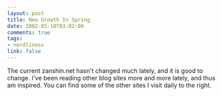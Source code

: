 ```yaml
--- 
layout: post
title: New Growth In Spring
date: 2002-05-10T03:02:00
comments: true
tags:
- nerdliness
link: false
---
```

The current zanshin.net hasn't changed much lately, and it is good to change.  I've been reading other blog sites more and more lately, and thus am inspired.  You can find some of the other sites I visit daily to the right.
